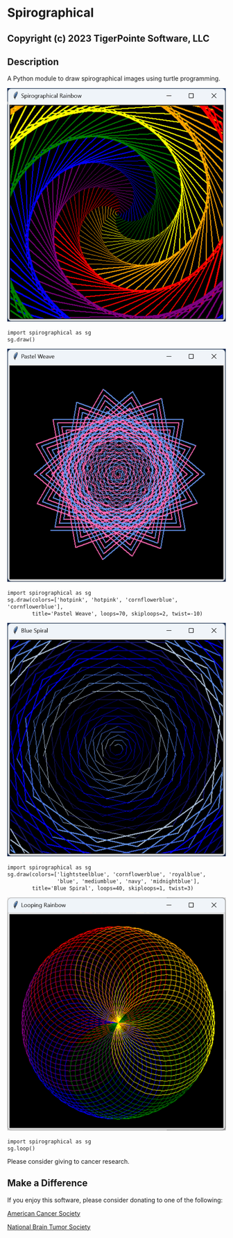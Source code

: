 # Spirographical
## Copyright (c) 2023 TigerPointe Software, LLC

## Description
A Python module to draw spirographical images using turtle programming.

![Spirographical Rainbow](Output-SpirographicalRainbow.png)


```
import spirographical as sg
sg.draw()
```

![Pastel Weave](Output-PastelWeave.png)


```
import spirographical as sg
sg.draw(colors=['hotpink', 'hotpink', 'cornflowerblue', 'cornflowerblue'],
        title='Pastel Weave', loops=70, skiploops=2, twist=-10)
```

![Blue Spiral](Output-BlueSpiral.png)

```
import spirographical as sg
sg.draw(colors=['lightsteelblue', 'cornflowerblue', 'royalblue',
                'blue', 'mediumblue', 'navy', 'midnightblue'],
        title='Blue Spiral', loops=40, skiploops=1, twist=3)
```

![Looping Rainbow](Output-LoopingRainbow.png)

```
import spirographical as sg
sg.loop()
```

Please consider giving to cancer research.

## Make a Difference
If you enjoy this software, please consider donating to one of the following:

[American Cancer Society](https://www.cancer.org)

[National Brain Tumor Society](https://braintumor.org)